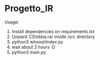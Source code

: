 # Progetto_IR

Usage:
1) Install dependencies on requirements.txt
2) Unpack CSVdata.rar inside /src directory
3) python3 whooshIndex.py
4) wait about 2 hours :D
5) python3 main.py